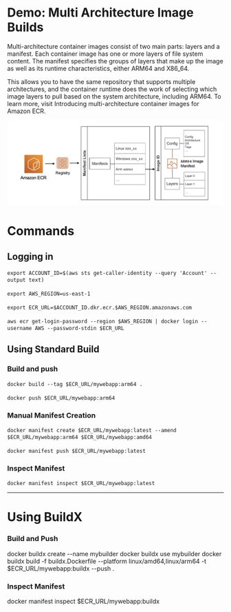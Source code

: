 Demo: Multi Architecture Image Builds
====

Multi-architecture container images consist of two main parts: layers and a manifest. Each container image has one or more layers of file system content. The manifest specifies the groups of layers that make up the image as well as its runtime characteristics, either ARM64 and X86_64.

This allows you to have the same repository that supports multiple architectures, and the container runtime does the work of selecting which image layers to pull based on the system architecture, including ARM64. To learn more, visit Introducing multi-architecture container images for Amazon ECR.

![Manifest](manifest.jpg)

Commands
========

## Logging in 

```
export ACCOUNT_ID=$(aws sts get-caller-identity --query 'Account' --output text)

export AWS_REGION=us-east-1

export ECR_URL=$ACCOUNT_ID.dkr.ecr.$AWS_REGION.amazonaws.com

aws ecr get-login-password --region $AWS_REGION | docker login --username AWS --password-stdin $ECR_URL
```

## Using Standard Build 

### Build and push

```
docker build --tag $ECR_URL/mywebapp:arm64 .

docker push $ECR_URL/mywebapp:arm64
```

### Manual Manifest Creation

```
docker manifest create $ECR_URL/mywebapp:latest --amend $ECR_URL/mywebapp:arm64 $ECR_URL/mywebapp:amd64

docker manifest push $ECR_URL/mywebapp:latest
```
### Inspect Manifest

```
docker manifest inspect $ECR_URL/mywebapp:latest
```

----


# Using BuildX

### Build and Push

docker buildx create --name mybuilder
docker buildx use mybuilder
docker buildx build -f buildx.Dockerfile --platform linux/amd64,linux/arm64 -t $ECR_URL/mywebapp:buildx --push .

### Inspect Manifest

docker manifest inspect $ECR_URL/mywebapp:buildx
